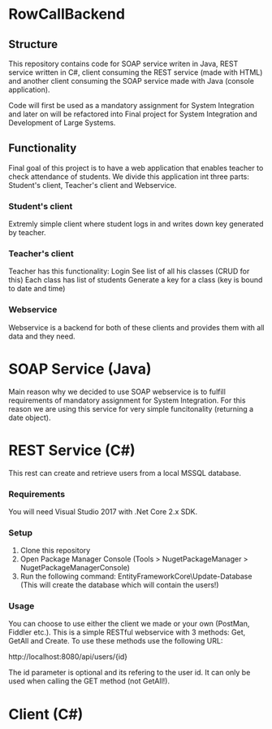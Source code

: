 # RowCallBackend

## Structure
This repository contains code for SOAP service writen in Java, REST service written in C#, client consuming the REST service (made with HTML) and another client consuming the SOAP service made with Java (console application). 

Code will first be used as a mandatory assignment for System Integration and later on will be refactored into Final project for System Integration and Development of Large Systems.

## Functionality
Final goal of this project is to have a web application that enables teacher to check attendance of students. We divide this application int three parts: Student's client, Teacher's client and Webservice.

### Student's client
Extremly simple client where student logs in and writes down key generated by teacher. 

### Teacher's client
Teacher has this functionality:
  Login 
  See list of all his classes (CRUD for this) 
  Each class has list of students 
  Generate a key for a class (key is bound to date and time) 

### Webservice
Webservice is a backend for both of these clients and provides them with all data and they need.

# SOAP Service (Java)
Main reason why we decided to use SOAP webservice is to fulfill requirements of mandatory assignment for System Integration. 
For this reason we are using this service for very simple funcitonality (returning a date object).

# REST Service (C#)
This rest can create and retrieve users from a local MSSQL database. 

### Requirements
You will need Visual Studio 2017 with .Net Core 2.x SDK. 

### Setup
1. Clone this repository
2. Open Package Manager Console (Tools > NugetPackageManager > NugetPackageManagerConsole) 
3. Run the following command: EntityFrameworkCore\Update-Database (This will create the database which will contain the users!) 

### Usage
You can choose to use either the client we made or your own (PostMan, Fiddler etc.).
This is a simple RESTful webservice with 3 methods: Get, GetAll and Create. To use these methods use the following URL: 

http://localhost:8080/api/users/{id}

The id parameter is optional and its refering to the user id. It can only be used when calling the GET method (not GetAll!). 


# Client (C#)
